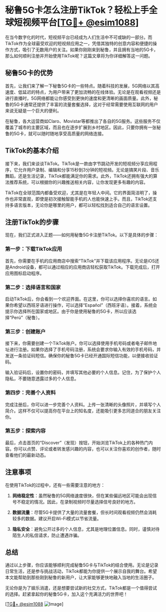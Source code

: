 # 秘鲁5G卡怎么注册TikTok？轻松上手全球短视频平台[[TG💪+ @esim1088](https://t.me/s/esim1088)]

在当今数字化的时代，短视频平台已经成为人们生活中不可或缺的一部分。而TikTok作为全球最受欢迎的短视频应用之一，凭借其独特的创意内容和便捷的操作方式，吸引了无数用户的关注。如果你刚刚来到秘鲁，并且拥有当地的5G卡，那么如何顺利注册并开始使用TikTok呢？这篇文章将为你详细解答这一问题。

## 秘鲁5G卡的优势

首先，让我们来了解一下秘鲁5G卡的一些特点。随着科技的发展，5G网络以其高速度、低延迟的特点，为用户带来了更加流畅的在线体验。无论是在观看视频还是进行直播时，5G网络都能让你感受到更快的速度和更清晰的画面质量。此外，秘鲁的5G卡通常还提供了丰富的流量套餐选择，这对于经常需要使用互联网的用户来说无疑是一个巨大的便利。

在秘鲁，各大运营商如Claro、Movistar等都推出了各自的5G服务。这些服务不仅覆盖了城市的主要区域，而且也在逐步扩展到乡村地区。因此，只要你拥有一张秘鲁的5G卡，就可以随时随地享受高质量的网络连接。

## TikTok的基本介绍

接下来，我们来谈谈TikTok。TikTok是一款由字节跳动开发的短视频分享应用程序，它允许用户录制、编辑和分享15秒到3分钟的短视频。无论是搞笑片段、音乐舞蹈，还是生活记录，TikTok都能满足你的需求。此外，TikTok还拥有强大的算法推荐系统，可以根据你的兴趣推送相关内容，让你发现更多有趣的内容。

TikTok在全球范围内都备受欢迎，尤其是在年轻人中间。它的界面简洁明了，操作也非常直观，即使是初次接触智能手机的人也能快速上手。而且，TikTok还支持多语言版本，无论你是哪里的用户，都可以轻松找到适合自己的语言设置。

## 注册TikTok的步骤

现在，我们正式进入正题——如何用秘鲁5G卡注册TikTok。以下是具体的步骤：

### 第一步：下载TikTok应用

首先，你需要在手机的应用商店中搜索“TikTok”并下载该应用程序。无论是iOS还是Android设备，都可以通过相应的应用商店轻松获取TikTok。下载完成后，打开应用图标启动程序。

### 第二步：选择语言和国家

启动TikTok后，你会看到一个欢迎界面。在这里，你可以选择你喜欢的语言。如果你希望以西班牙语进行操作，可以选择“Español”（西班牙语）。接着，系统会提示你选择所在国家或地区。由于你是使用秘鲁的5G卡，所以应该选择“Perú”（秘鲁）。

### 第三步：创建账户

接下来，你需要创建一个TikTok账户。你可以选择使用手机号码或者电子邮件地址进行注册。如果你选择了手机号码注册，系统会要求你输入有效的手机号码，并发送一条验证码短信。确保你的秘鲁5G卡已经开通国际短信功能，以便接收验证码。

输入验证码后，设置你的密码，并填写其他必要的个人信息。记住，为了保护个人隐私，不要随意透露过多的个人信息。

### 第四步：完善个人资料

完成注册后，你可以进一步完善个人资料。上传一张清晰的头像照片，并填写个人简介。这样不仅可以提高你在平台上的知名度，还能吸引更多志同道合的朋友关注你。

### 第五步：探索内容

最后，点击首页的“Discover”（发现）按钮，开始浏览TikTok上的各种热门内容。你可以点赞、评论或者转发感兴趣的内容，也可以关注你喜欢的创作者，随时查看他们的最新动态。

## 注意事项

在使用TikTok的过程中，还有一些需要注意的地方：

1. **网络稳定性**：虽然秘鲁的5G网络速度很快，但在某些偏远地区可能会出现信号不稳定的情况。因此，在录制视频时尽量选择信号良好的地方。
   
2. **数据流量**：尽管5G卡提供了大量的流量套餐，但长时间观看视频仍然会消耗较多的数据。建议开启Wi-Fi模式以节省流量。

3. **隐私安全**：避免公开过多的个人信息，尤其是地理位置信息。同时，谨慎对待陌生人的私信请求，防止遭遇诈骗。

## 总结

通过以上步骤，你应该能够顺利完成秘鲁5G卡与TikTok的结合使用。无论是记录日常生活，还是参与挑战活动，TikTok都能为你提供一个展示自我的舞台。希望本文能帮助到那些刚到秘鲁的新用户，让大家能够更快地融入当地的生活圈子。

无论你是为了娱乐消遣，还是想要尝试新的社交方式，TikTok都是一个值得尝试的选择。赶紧拿起你的秘鲁5G卡，加入这个充满活力的世界吧！

[[TG💪+ @esim1088](https://t.me/s/esim1088) ![Image](https://i.postimg.cc/4NQfJmqS/Snipaste-2025-05-13-00-14-12.png)]